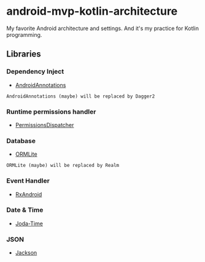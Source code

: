# android-mvp-kotlin-architecture
My favorite Android architecture and settings. And it's my practice for Kotlin programming.

## Libraries
### Dependency Inject
- [AndroidAnnotations](http://androidannotations.org/)

```
AndroidAnnotations (maybe) will be replaced by Dagger2
```

### Runtime permissions handler
- [PermissionsDispatcher](https://github.com/permissions-dispatcher/PermissionsDispatcher)

### Database
- [ORMLite](http://ormlite.com/sqlite_java_android_orm.shtml)

```
ORMLite (maybe) will be replaced by Realm
```

### Event Handler
- [RxAndroid](https://github.com/ReactiveX/RxAndroid)

### Date & Time
- [Joda-Time](http://www.joda.org/joda-time/)

### JSON
- [Jackson](https://github.com/FasterXML/jackson)